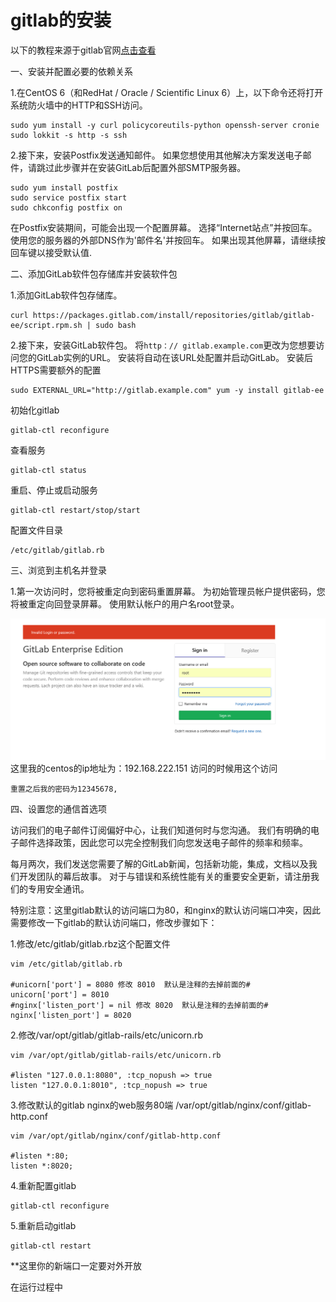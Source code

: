 # gitlab的安装 #
以下的教程来源于gitlab官网[点击查看](https://about.gitlab.com/installation/#centos-6)

一、安装并配置必要的依赖关系

1.在CentOS 6（和RedHat / Oracle / Scientific Linux 6）上，以下命令还将打开系统防火墙中的HTTP和SSH访问。
```
sudo yum install -y curl policycoreutils-python openssh-server cronie
sudo lokkit -s http -s ssh
```
2.接下来，安装Postfix发送通知邮件。 如果您想使用其他解决方案发送电子邮件，请跳过此步骤并在安装GitLab后配置外部SMTP服务器。
```
sudo yum install postfix
sudo service postfix start
sudo chkconfig postfix on
```
在Postfix安装期间，可能会出现一个配置屏幕。 选择“Internet站点”并按回车。 使用您的服务器的外部DNS作为'邮件名'并按回车。 如果出现其他屏幕，请继续按回车键以接受默认值.

二、添加GitLab软件包存储库并安装软件包

1.添加GitLab软件包存储库。
```
curl https://packages.gitlab.com/install/repositories/gitlab/gitlab-ee/script.rpm.sh | sudo bash
```
2.接下来，安装GitLab软件包。 将`http：// gitlab.example.com`更改为您想要访问您的GitLab实例的URL。 安装将自动在该URL处配置并启动GitLab。 安装后HTTPS需要额外的配置
```
sudo EXTERNAL_URL="http://gitlab.example.com" yum -y install gitlab-ee
```

初始化gitlab
```
gitlab-ctl reconfigure
```
查看服务
```
gitlab-ctl status
```
重启、停止或启动服务
```
gitlab-ctl restart/stop/start
```
配置文件目录
```
/etc/gitlab/gitlab.rb
```
三、浏览到主机名并登录

1.第一次访问时，您将被重定向到密码重置屏幕。 为初始管理员帐户提供密码，您将被重定向回登录屏幕。 使用默认帐户的用户名root登录。

![](pic/install-gitlab/login.PNG)
这里我的centos的ip地址为：192.168.222.151  访问的时候用这个访问
```
重置之后我的密码为12345678,
```
四、设置您的通信首选项

访问我们的电子邮件订阅偏好中心，让我们知道何时与您沟通。 我们有明确的电子邮件选择政策，因此您可以完全控制我们向您发送电子邮件的频率和频率。

每月两次，我们发送您需要了解的GitLab新闻，包括新功能，集成，文档以及我们开发团队的幕后故事。 对于与错误和系统性能有关的重要安全更新，请注册我们的专用安全通讯。





特别注意：这里gitlab默认的访问端口为80，和nginx的默认访问端口冲突，因此需要修改一下gitlab的默认访问端口，修改步骤如下：

1.修改/etc/gitlab/gitlab.rbz这个配置文件
```
vim /etc/gitlab/gitlab.rb

#unicorn['port'] = 8080 修改 8010  默认是注释的去掉前面的#
unicorn['port'] = 8010
#nginx['listen_port'] = nil 修改 8020  默认是注释的去掉前面的#
nginx['listen_port'] = 8020
```
2.修改/var/opt/gitlab/gitlab-rails/etc/unicorn.rb
```
vim /var/opt/gitlab/gitlab-rails/etc/unicorn.rb

#listen "127.0.0.1:8080", :tcp_nopush => true
listen "127.0.0.1:8010", :tcp_nopush => true
```

3.修改默认的gitlab nginx的web服务80端 /var/opt/gitlab/nginx/conf/gitlab-http.conf
```
vim /var/opt/gitlab/nginx/conf/gitlab-http.conf

#listen *:80;
listen *:8020;
```
4.重新配置gitlab
```
gitlab-ctl reconfigure
```
5.重新启动gitlab
```
gitlab-ctl restart
```

**这里你的新端口一定要对外开放


在运行过程中